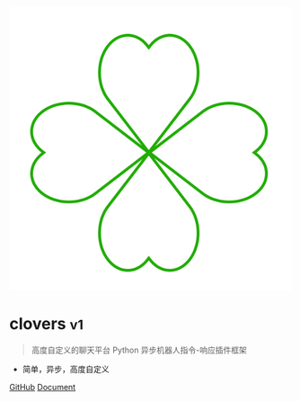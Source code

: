 <!-- _coverpage.md -->

<img class="cover-logo"  src="https://raw.githubusercontent.com/clovers-project/clovers.github.io/master/docs/icon.png" alt="logo">

# clovers <small>v1</small>

> 高度自定义的聊天平台 Python 异步机器人指令-响应插件框架

- 简单，异步，高度自定义

[GitHub](https://github.com/clovers-project/clovers)
[Document](/document)
